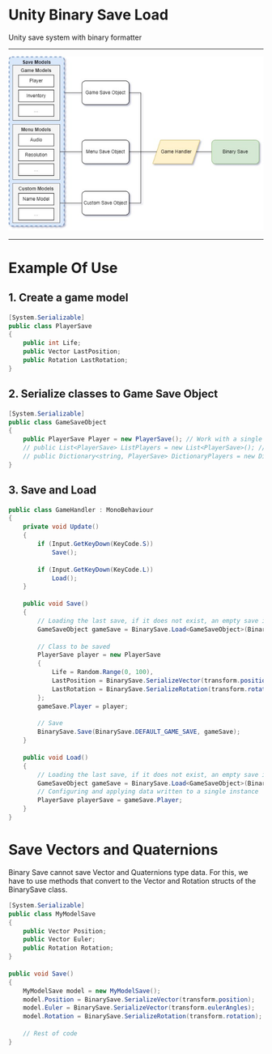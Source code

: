 # Unity Binary Save Load
 Unity save system with binary formatter
<hr>
 <img src="./pipeline_binary_save.jpg"/>
<hr>

# Example Of Use

## 1. Create a game model
```c#
[System.Serializable]
public class PlayerSave
{
    public int Life;
    public Vector LastPosition;
    public Rotation LastRotation;
}
```
## 2. Serialize classes to Game Save Object
```c#
[System.Serializable]
public class GameSaveObject 
{
    public PlayerSave Player = new PlayerSave(); // Work with a single class
    // public List<PlayerSave> ListPlayers = new List<PlayerSave>(); // Work with Lists
    // public Dictionary<string, PlayerSave> DictionaryPlayers = new Dictionary<string, PlayerSave>(); // Work with Dictionaries
}
```
## 3. Save and Load
```c#
public class GameHandler : MonoBehaviour
{
    private void Update()
    {
        if (Input.GetKeyDown(KeyCode.S))
            Save();
        
        if (Input.GetKeyDown(KeyCode.L))
            Load();
    }

    public void Save()
    {
        // Loading the last save, if it does not exist, an empty save is created by default
        GameSaveObject gameSave = BinarySave.Load<GameSaveObject>(BinarySave.DEFAULT_GAME_SAVE);

        // Class to be saved
        PlayerSave player = new PlayerSave
        {
            Life = Random.Range(0, 100),
            LastPosition = BinarySave.SerializeVector(transform.position),
            LastRotation = BinarySave.SerializeRotation(transform.rotation)
        };
        gameSave.Player = player;

        // Save
        BinarySave.Save(BinarySave.DEFAULT_GAME_SAVE, gameSave);
    }

    public void Load()
    {
        // Loading the last save, if it does not exist, an empty save is created by default
        GameSaveObject gameSave = BinarySave.Load<GameSaveObject>(BinarySave.DEFAULT_GAME_SAVE);
        // Configuring and applying data written to a single instance
        PlayerSave playerSave = gameSave.Player;
    }
}
```
# Save Vectors and Quaternions
Binary Save cannot save Vector and Quaternions type data. For this, we have to use methods that convert to the Vector and Rotation structs of the BinarySave class.

```c#
[System.Serializable]
public class MyModelSave
{
    public Vector Position;
    public Vector Euler;
    public Rotation Rotation;
}

public void Save()
{
    MyModelSave model = new MyModelSave();
    model.Position = BinarySave.SerializeVector(transform.position);
    model.Euler = BinarySave.SerializeVector(transform.eulerAngles);
    model.Rotation = BinarySave.SerializeRotation(transform.rotation);

    // Rest of code
}
```